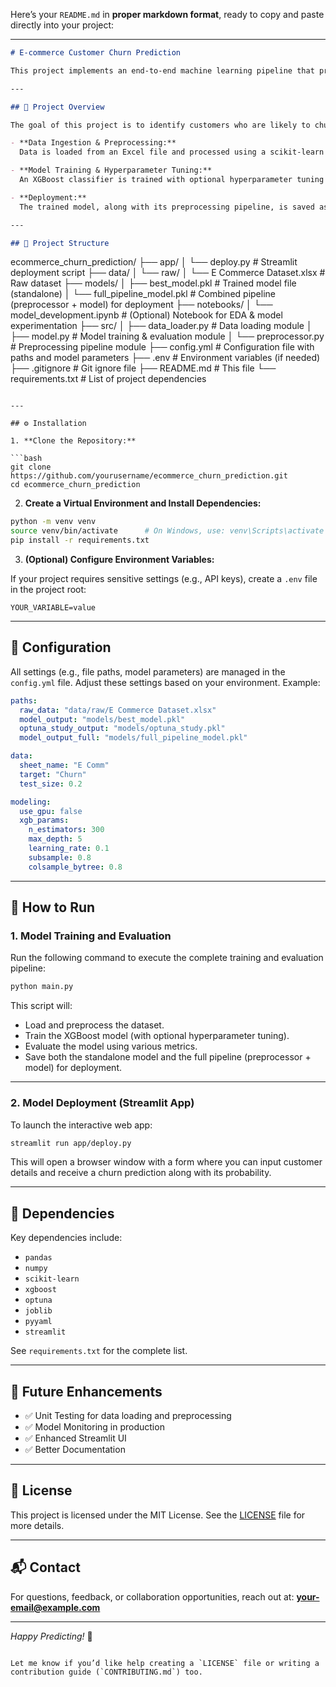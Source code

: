 Here’s your `README.md` in **proper markdown format**, ready to copy and paste directly into your project:

---

```markdown
# E-commerce Customer Churn Prediction

This project implements an end-to-end machine learning pipeline that predicts customer churn for an e-commerce business. The solution covers data ingestion, preprocessing, model training (with hyperparameter tuning), evaluation, and deployment via an interactive web application built with Streamlit.

---

## 🚀 Project Overview

The goal of this project is to identify customers who are likely to churn, allowing businesses to proactively engage and retain them. Key components of the project include:

- **Data Ingestion & Preprocessing:**  
  Data is loaded from an Excel file and processed using a scikit-learn pipeline. Both numeric and categorical features are transformed (with techniques like imputation, scaling, and one-hot encoding).

- **Model Training & Hyperparameter Tuning:**  
  An XGBoost classifier is trained with optional hyperparameter tuning using Optuna. The model's performance is evaluated using metrics such as accuracy, precision, recall, F1 score, ROC-AUC, and PR-AUC.

- **Deployment:**  
  The trained model, along with its preprocessing pipeline, is saved as a full pipeline. A Streamlit web app (`deploy.py`) leverages this pipeline to provide interactive churn predictions based on user inputs.

---

## 🧱 Project Structure
```

ecommerce_churn_prediction/
├── app/
│ └── deploy.py # Streamlit deployment script
├── data/
│ └── raw/
│ └── E Commerce Dataset.xlsx # Raw dataset
├── models/
│ ├── best_model.pkl # Trained model file (standalone)
│ └── full_pipeline_model.pkl # Combined pipeline (preprocessor + model) for deployment
├── notebooks/
│ └── model_development.ipynb # (Optional) Notebook for EDA & model experimentation
├── src/
│ ├── data_loader.py # Data loading module
│ ├── model.py # Model training & evaluation module
│ └── preprocessor.py # Preprocessing pipeline module
├── config.yml # Configuration file with paths and model parameters
├── .env # Environment variables (if needed)
├── .gitignore # Git ignore file
├── README.md # This file
└── requirements.txt # List of project dependencies

````

---

## ⚙️ Installation

1. **Clone the Repository:**

```bash
git clone https://github.com/yourusername/ecommerce_churn_prediction.git
cd ecommerce_churn_prediction
````

2. **Create a Virtual Environment and Install Dependencies:**

```bash
python -m venv venv
source venv/bin/activate      # On Windows, use: venv\Scripts\activate
pip install -r requirements.txt
```

3. **(Optional) Configure Environment Variables:**

If your project requires sensitive settings (e.g., API keys), create a `.env` file in the project root:

```
YOUR_VARIABLE=value
```

---

## 🔧 Configuration

All settings (e.g., file paths, model parameters) are managed in the `config.yml` file. Adjust these settings based on your environment. Example:

```yaml
paths:
  raw_data: "data/raw/E Commerce Dataset.xlsx"
  model_output: "models/best_model.pkl"
  optuna_study_output: "models/optuna_study.pkl"
  model_output_full: "models/full_pipeline_model.pkl"

data:
  sheet_name: "E Comm"
  target: "Churn"
  test_size: 0.2

modeling:
  use_gpu: false
  xgb_params:
    n_estimators: 300
    max_depth: 5
    learning_rate: 0.1
    subsample: 0.8
    colsample_bytree: 0.8
```

---

## 🧪 How to Run

### 1. Model Training and Evaluation

Run the following command to execute the complete training and evaluation pipeline:

```bash
python main.py
```

This script will:

- Load and preprocess the dataset.
- Train the XGBoost model (with optional hyperparameter tuning).
- Evaluate the model using various metrics.
- Save both the standalone model and the full pipeline (preprocessor + model) for deployment.

---

### 2. Model Deployment (Streamlit App)

To launch the interactive web app:

```bash
streamlit run app/deploy.py
```

This will open a browser window with a form where you can input customer details and receive a churn prediction along with its probability.

---

## 🧩 Dependencies

Key dependencies include:

- `pandas`
- `numpy`
- `scikit-learn`
- `xgboost`
- `optuna`
- `joblib`
- `pyyaml`
- `streamlit`

See `requirements.txt` for the complete list.

---

## 🌟 Future Enhancements

- ✅ Unit Testing for data loading and preprocessing
- ✅ Model Monitoring in production
- ✅ Enhanced Streamlit UI
- ✅ Better Documentation

---

## 📄 License

This project is licensed under the MIT License. See the [LICENSE](LICENSE) file for more details.

---

## 📬 Contact

For questions, feedback, or collaboration opportunities, reach out at: **your-email@example.com**

---

_Happy Predicting!_ 🚀

```

Let me know if you’d like help creating a `LICENSE` file or writing a contribution guide (`CONTRIBUTING.md`) too.
```
